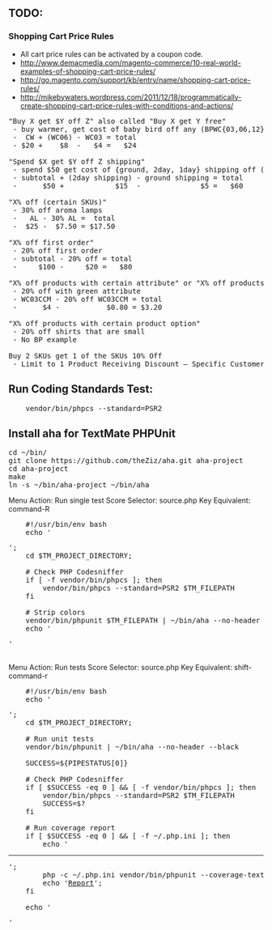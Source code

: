 
## TODO:

### Shopping Cart Price Rules

* All cart price rules can be activated by a coupon code.
* http://www.demacmedia.com/magento-commerce/10-real-world-examples-of-shopping-cart-price-rules/
* http://go.magento.com/support/kb/entry/name/shopping-cart-price-rules/
* http://mikebywaters.wordpress.com/2011/12/18/programmatically-create-shopping-cart-price-rules-with-conditions-and-actions/

<pre>
"Buy X get $Y off Z" also called "Buy X get Y free"
 - buy warmer, get cost of baby bird off any (BPWC{03,06,12})
 -  CW + (WC06) - WC03 = total
 - $20 +    $8  -   $4 =   $24

"Spend $X get $Y off Z shipping"
 - spend $50 get cost of {ground, 2day, 1day} shipping off (selected shipping)
 - subtotal + (2day shipping) - ground shipping = total
 -      $50 +            $15  -              $5 =   $60

"X% off (certain SKUs)"
 - 30% off aroma lamps
 -   AL - 30% AL =  total
 -  $25 -  $7.50 = $17.50

"X% off first order"
 - 20% off first order
 - subtotal - 20% off = total
 -     $100 -     $20 =   $80

"X% off products with certain attribute" or "X% off products of a certain color"
 - 20% off with green attribute
 - WC03CCM - 20% off WC03CCM = total
 -      $4 -           $0.80 = $3.20

"X% off products with certain product option"
 - 20% off shirts that are small
 - No BP example

Buy 2 SKUs get 1 of the SKUs 10% Off
 - Limit to 1 Product Receiving Discount – Specific Customer Segment
</pre>

## Run Coding Standards Test:

<pre>
    vendor/bin/phpcs --standard=PSR2
</pre>

## Install aha for TextMate PHPUnit

<pre>
cd ~/bin/
git clone https://github.com/theZiz/aha.git aha-project
cd aha-project
make
ln -s ~/bin/aha-project ~/bin/aha
</pre>

Menu Action: Run single test
Score Selector: source.php
Key Equivalent: command-R
<pre>
    #!/usr/bin/env bash
    echo '<pre>';
    cd $TM_PROJECT_DIRECTORY;

    # Check PHP Codesniffer
    if [ -f vendor/bin/phpcs ]; then
        vendor/bin/phpcs --standard=PSR2 $TM_FILEPATH
    fi

    # Strip colors
    vendor/bin/phpunit $TM_FILEPATH | ~/bin/aha --no-header --black
    echo '</pre>'
</pre>

Menu Action: Run tests
Score Selector: source.php
Key Equivalent: shift-command-r
<pre>
    #!/usr/bin/env bash
    echo '<pre>';
    cd $TM_PROJECT_DIRECTORY;

    # Run unit tests
    vendor/bin/phpunit | ~/bin/aha --no-header --black

    SUCCESS=${PIPESTATUS[0]}

    # Check PHP Codesniffer
    if [ $SUCCESS -eq 0 ] && [ -f vendor/bin/phpcs ]; then
        vendor/bin/phpcs --standard=PSR2 $TM_FILEPATH
        SUCCESS=$?
    fi

    # Run coverage report
    if [ $SUCCESS -eq 0 ] && [ -f ~/.php.ini ]; then
        echo '<hr/>';
        php -c ~/.php.ini vendor/bin/phpunit --coverage-text --coverage-html coverage_report tests | ~/bin/aha --no-header --black
        echo '<a href="file://'$TM_PROJECT_DIRECTORY'/coverage_report/index.html">Report</a>';
    fi

    echo '</pre>'
</pre>
